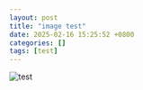 ```yaml
---
layout: post
title: "image test"
date: 2025-02-16 15:25:52 +0800
categories: []
tags: [test]
---
```


![test](C:/Users/nikko/AppData/Local/Temp/xb61sPp.jpeg) <br>